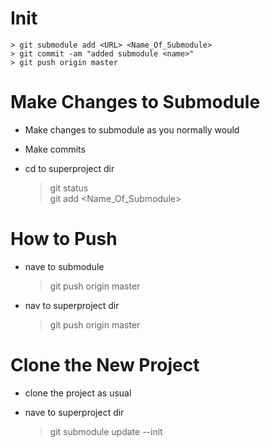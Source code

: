 **Init**
========

    > git submodule add <URL> <Name_Of_Submodule>
	> git commit -am "added submodule <name>"
	> git push origin master

**Make Changes to Submodule**
=============================

* Make changes to submodule as you normally would
* Make commits
* cd to superproject dir

    > git status      
	> git add <Name_Of_Submodule>

**How to Push**
===============

* nave to submodule

    > git push origin master 

* nav to superproject dir

    > git push origin master 


**Clone the New Project**
=========================

* clone the project as usual
* nave to superproject dir

	> git submodule update --init 




